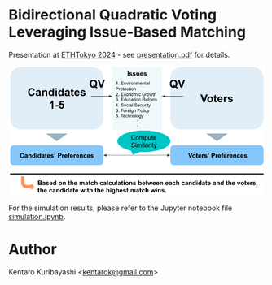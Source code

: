 # Bidirectional Quadratic Voting Leveraging Issue-Based Matching

Presentation at [ETHTokyo 2024](https://ethtokyo.com/) - see [presentation.pdf](presentation.pdf) for details.

![Bidirectional Quadratic Voting Leveraging Issue-Based Matching](images/applying-bqv-to-elections.png)

For the simulation results, please refer to the Jupyter notebook file [simulation.ipynb](simulation.ipynb).

# Author

Kentaro Kuribayashi &lt;kentarok@gmail.com&gt;
